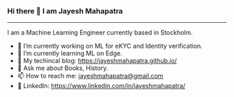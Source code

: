 ### Hi there 👋 I am Jayesh Mahapatra

---

I am a Machine Learning Engineer currently based in Stockholm.

- 🔭 I’m currently working on ML for eKYC and Identity verification.
- 🌱 I’m currently learning ML on Edge.
- 📙 My techincal blog: https://jayeshmahapatra.github.io/
- 💬 Ask me about Books, History.
- 📫 How to reach me: jayeshmahapatra@gmail.com
- 🔗 LinkedIn: https://www.linkedin.com/in/jayeshmahapatra/

<!--
## &#x1f4c8; My GitHub Stats

[![Catalin's GitHub stats](https://github-readme-stats.vercel.app/api?username=jayeshmahapatra&theme=radical)](https://github.com/anuraghazra/github-readme-stats)


**jayeshmahapatra/jayeshmahapatra** is a ✨ _special_ ✨ repository because its `README.md` (this file) appears on your GitHub profile.

Here are some ideas to get you started:

- 🔭 I’m currently working on ...
- 🌱 I’m currently learning ...
- 👯 I’m looking to collaborate on ...
- 🤔 I’m looking for help with ...
- 💬 Ask me about ...
- 📫 How to reach me: ...
- 😄 Pronouns: ...
- ⚡ Fun fact: ...
-->
